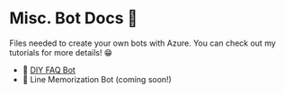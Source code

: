 # Misc. Bot Docs 🤖
Files needed to create your own bots with Azure.
You can check out my tutorials for more details! 😁

- 🤖 [DIY FAQ Bot](https://dev.to/twilio/diy-faq-bot-o61)
- 🤖 Line Memorization Bot (coming soon!)
